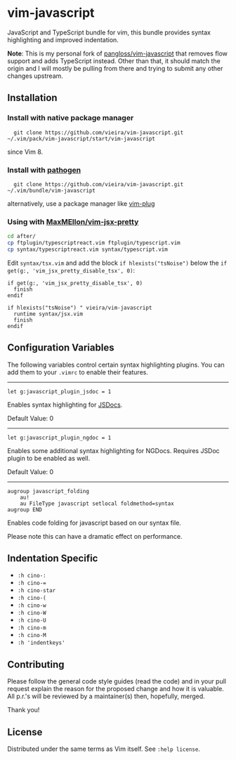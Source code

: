 # vim-javascript

JavaScript and TypeScript bundle for vim, this bundle provides syntax
highlighting and improved indentation.

**Note**: This is my personal fork of [pangloss/vim-javascript](https://github.com/pangloss/vim-javascript.git) that removes flow
support and adds TypeScript instead. Other than that, it should match the
origin and I will mostly be pulling from there and trying to submit any other
changes upstream.


## Installation

### Install with native package manager

      git clone https://github.com/vieira/vim-javascript.git ~/.vim/pack/vim-javascript/start/vim-javascript

since Vim 8.

### Install with [pathogen](https://github.com/tpope/vim-pathogen)

      git clone https://github.com/vieira/vim-javascript.git ~/.vim/bundle/vim-javascript

alternatively, use a package manager like [vim-plug](https://github.com/junegunn/vim-plug)

### Using with [MaxMEllon/vim-jsx-pretty](https://github.com/MaxMEllon/vim-jsx-pretty)

```bash
cd after/
cp ftplugin/typescriptreact.vim ftplugin/typescript.vim
cp syntax/typescriptreact.vim syntax/typescript.vim
```

Edit `syntax/tsx.vim` and add the block `if hlexists("tsNoise")` below the `if get(g:, 'vim_jsx_pretty_disable_tsx', 0)`:

```viml
if get(g:, 'vim_jsx_pretty_disable_tsx', 0)
  finish
endif

if hlexists("tsNoise") " vieira/vim-javascript
  runtime syntax/jsx.vim
  finish
endif
```

## Configuration Variables

The following variables control certain syntax highlighting plugins. You can
add them to your `.vimrc` to enable their features.

-----------------

```
let g:javascript_plugin_jsdoc = 1
```

Enables syntax highlighting for [JSDocs](http://usejsdoc.org/).

Default Value: 0

-----------------

```
let g:javascript_plugin_ngdoc = 1
```

Enables some additional syntax highlighting for NGDocs. Requires JSDoc plugin
to be enabled as well.

Default Value: 0

-----------------

```vim
augroup javascript_folding
    au!
    au FileType javascript setlocal foldmethod=syntax
augroup END
```

Enables code folding for javascript based on our syntax file.

Please note this can have a dramatic effect on performance.


## Indentation Specific

* `:h cino-:`
* `:h cino-=`
* `:h cino-star`
* `:h cino-(`
* `:h cino-w`
* `:h cino-W`
* `:h cino-U`
* `:h cino-m`
* `:h cino-M`
* `:h 'indentkeys'`

## Contributing

Please follow the general code style
guides (read the code) and in your pull request explain the reason for the
proposed change and how it is valuable. All p.r.'s will be reviewed by a
maintainer(s) then, hopefully, merged.

Thank you!


## License

Distributed under the same terms as Vim itself. See `:help license`.
